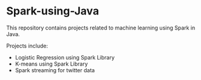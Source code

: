 # Spark-using-Java
This repository contains projects related to machine learning using Spark in Java. 

Projects include:

- Logistic Regression using Spark Library 
- K-means using Spark Library
- Spark streaming for twitter data
